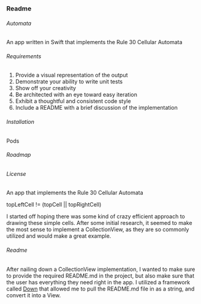 ### Readme

###### Automata

An app written in Swift that implements the Rule 30 Cellular Automata


###### Requirements

1. Provide a visual representation of the output
2. Demonstrate your ability to write unit tests
3. Show off your creativity
4. Be architected with an eye toward easy iteration
5. Exhibit a thoughtful and consistent code style
6. Include a README with a brief discussion of the implementation


###### Installation
Pods


###### Roadmap


###### License




An app that implements the Rule 30 Cellular Automata


topLeftCell != (topCell || topRightCell)

I started off hoping there was some kind of crazy efficient approach to drawing these simple cells. After some initial research, it seemed to make the most sense to implement a CollectionView, as they are so commonly utilized and would make a great example.


###### Readme
After nailing down a CollectionView implementation, I wanted to make sure to provide the required README.md in the project, but also make sure that the user has everything they need right in the app. I utilized a framework called [Down](https://github.com/iwasrobbed/Down) that allowed me to pull the README.md file in as a string, and convert it into a View. 
